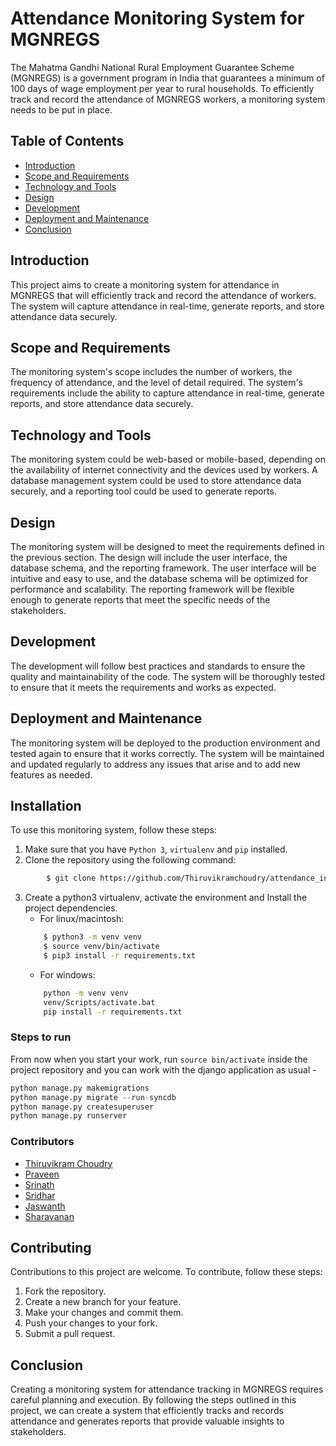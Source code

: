 # Attendance Monitoring System for MGNREGS

The Mahatma Gandhi National Rural Employment Guarantee Scheme (MGNREGS) is a government program in India that guarantees a minimum of 100 days of wage employment per year to rural households. To efficiently track and record the attendance of MGNREGS workers, a monitoring system needs to be put in place. 

## Table of Contents

- [Introduction](#introduction)
- [Scope and Requirements](#scope-and-requirements)
- [Technology and Tools](#technology-and-tools)
- [Design](#design)
- [Development](#development)
- [Deployment and Maintenance](#deployment-and-maintenance)
- [Conclusion](#conclusion)

## Introduction

This project aims to create a monitoring system for attendance in MGNREGS that will efficiently track and record the attendance of workers. The system will capture attendance in real-time, generate reports, and store attendance data securely. 

## Scope and Requirements

The monitoring system's scope includes the number of workers, the frequency of attendance, and the level of detail required. The system's requirements include the ability to capture attendance in real-time, generate reports, and store attendance data securely. 

## Technology and Tools

The monitoring system could be web-based or mobile-based, depending on the availability of internet connectivity and the devices used by workers. A database management system could be used to store attendance data securely, and a reporting tool could be used to generate reports.

## Design

The monitoring system will be designed to meet the requirements defined in the previous section. The design will include the user interface, the database schema, and the reporting framework. The user interface will be intuitive and easy to use, and the database schema will be optimized for performance and scalability. The reporting framework will be flexible enough to generate reports that meet the specific needs of the stakeholders.

## Development

The development will follow best practices and standards to ensure the quality and maintainability of the code. The system will be thoroughly tested to ensure that it meets the requirements and works as expected.

## Deployment and Maintenance

The monitoring system will be deployed to the production environment and tested again to ensure that it works correctly. The system will be maintained and updated regularly to address any issues that arise and to add new features as needed.
## Installation
To use this monitoring system, follow these steps:
1. Make sure that you have `Python 3`, `virtualenv` and `pip` installed.     
2. Clone the repository using the following command:
```bash
        $ git clone https://github.com/Thiruvikramchoudry/attendance_interface.git
 ```
 3. Create a python3 virtualenv, activate the environment and Install the project dependencies.  
    - For linux/macintosh:
    ```bash
        $ python3 -m venv venv
        $ source venv/bin/activate
        $ pip3 install -r requirements.txt
    ```   
    - For windows:
    ```bash
        python -m venv venv
        venv/Scripts/activate.bat
        pip install -r requirements.txt
    ```
### Steps to run
From now when you start your work, run ``source bin/activate`` inside the project repository and you can work with the django application as usual - 

```python
python manage.py makemigrations
python manage.py migrate --run-syncdb
python manage.py createsuperuser
python manage.py runserver
```

### Contributors
* [Thiruvikram Choudry](https://github.com/Thiruvikramchoudry)
* [Praveen](https://github.com/Praveen-18)  
* [Srinath](https://github.com/srinath0307)
* [Sridhar](https://github.com/srid20ad047)
* [Jaswanth](https://github.com/JASWANTHJET)
* [Sharavanan](https://github.com/Sharavanan69)
## Contributing
Contributions to this project are welcome. To contribute, follow these steps:

1. Fork the repository.
2. Create a new branch for your feature.
3. Make your changes and commit them.
4. Push your changes to your fork.
5. Submit a pull request.
## Conclusion

Creating a monitoring system for attendance tracking in MGNREGS requires careful planning and execution. By following the steps outlined in this project, we can create a system that efficiently tracks and records attendance and generates reports that provide valuable insights to stakeholders.
